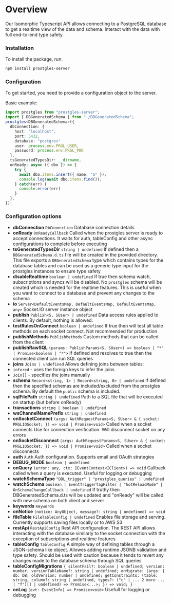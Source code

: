 # Overview
Our Isomorphic Typescript API allows connecting to a PostgreSQL database to get a realtime view of the data and schema. Interact with the data with full end-to-end type safety.
### Installation
To install the package, run:
```bash
npm install prostgles-server
```
### Configuration
To get started, you need to provide a configuration object to the server.

Basic example:
```typescript
import prostgles from "prostgles-server";
import { DBGeneratedSchema } from "./DBGeneratedSchema";
prostgles<DBGeneratedSchema>({
  dbConnection: {
    host: "localhost",
    port: 5432,
    database: "postgres"
    user: process.env.PRGL_USER,
    password: process.env.PRGL_PWD
  },
  tsGeneratedTypesDir: __dirname,
  onReady: async ({ dbo }) => {
    try {
      await dbo.items.insert({ name: "a" });
      console.log(await dbo.items.find());
    } catch(err) {
      console.error(err)
    }
  },
});
```
### Configuration options
  - <strong>dbConnection</strong> `DbConnection`
  Database connection details  
  - <strong>onReady</strong> `OnReadyCallback`
  Called when the prostgles server is ready to accept connections.
It waits for auth, tableConfig and other async configurations to complete before executing  
  - <strong>tsGeneratedTypesDir</strong> `string | undefined`
  If defined then a `DBGeneratedSchema.d.ts` file will be created in the provided directory.
This file exports a `DBGeneratedSchema` type which contains types for the database tables and
can be used as a generic type input for the prostgles instances to ensure type safety  
  - <strong>disableRealtime</strong> `boolean | undefined`
  If true then schema watch, subscriptions and syncs will be disabled.
No `prostgles` schema will be created which is needed for the realtime features.
This is useful when you want to connect to a database and prevent any changes to the schema  
  - <strong>io</strong> `Server<DefaultEventsMap, DefaultEventsMap, DefaultEventsMap, any>`
  Socket.IO server instance object  
  - <strong>publish</strong> `Publish<S, SUser> | undefined`
  Data access rules applied to clients.
By default, nothing is allowed.  
  - <strong>testRulesOnConnect</strong> `boolean | undefined`
  If true then will test all table methods on each socket connect.
Not recommended for production  
  - <strong>publishMethods</strong> `PublishMethods`
  Custom methods that can be called from the client  
  - <strong>publishRawSQL</strong> `(params: PublishParams<S, SUser>) => boolean | "*" | Promise<boolean | "*">`
  If defined and resolves to true then the connected client can run SQL queries  
  - <strong>joins</strong> `Joins | undefined`
  Allows defining joins between tables:
 - `infered` - uses the foreign keys to infer the joins
 - `Join[]` - specifies the joins manually  
  - <strong>schema</strong> `Record<string, 1> | Record<string, 0> | undefined`
  If defined then the specified schemas are included/excluded from the prostgles schema.
By default the `public` schema is included.  
  - <strong>sqlFilePath</strong> `string | undefined`
  Path to a SQL file that will be executed on startup (but before onReady)  
  - <strong>transactions</strong> `string | boolean | undefined`
  - <strong>wsChannelNamePrefix</strong> `string | undefined`
  - <strong>onSocketConnect</strong> `(args: AuthRequestParams<S, SUser> & { socket: PRGLIOSocket; }) => void | Promise<void>`
  Called when a socket connects
Use for connection verification. Will disconnect socket on any errors  
  - <strong>onSocketDisconnect</strong> `(args: AuthRequestParams<S, SUser> & { socket: PRGLIOSocket; }) => void | Promise<void>`
  Called when a socket disconnects  
  - <strong>auth</strong> `Auth`
  Auth configuration.
Supports email and OAuth strategies  
  - <strong>DEBUG_MODE</strong> `boolean | undefined`
  - <strong>onQuery</strong> `(error: any, ctx: IEventContext<IClient>) => void`
  Callback called when a query is executed.
Useful for logging or debugging  
  - <strong>watchSchemaType</strong> `"DDL_trigger" | "prostgles_queries" | undefined`
  - <strong>watchSchema</strong> `boolean | EventTriggerTagFilter | "hotReloadMode" | OnSchemaChangeCallback | undefined`
  If truthy then DBGeneratedSchema.d.ts will be updated
and "onReady" will be called with new schema on both client and server  
  - <strong>keywords</strong> `Keywords`
  - <strong>onNotice</strong> `(notice: AnyObject, message?: string | undefined) => void`
  - <strong>fileTable</strong> `FileTableConfig | undefined`
  Enables file storage and serving.
Currently supports saving files locally or to AWS S3  
  - <strong>restApi</strong> `RestApiConfig`
  Rest API configuration.
The REST API allows interacting with the database similarly to the socket connection
with the exception of subscriptions and realtime features  
  - <strong>tableConfig</strong> `TableConfig`
  A simple way of defining tables through a JSON-schema like object.
Allowes adding runtime JSONB validation and type safety.
Should be used with caution because it tends to revert any changes
made to the database schema through SQL queries  
  - <strong>tableConfigMigrations</strong> `{ silentFail?: boolean | undefined; version: number; versionTableName?: string | undefined; onMigrate: (args: { db: DB; oldVersion: number | undefined; getConstraints: (table: string, column?: string | undefined, types?: ("c" | ... 2 more ... | "f")[] | undefined) => Promise<...>; }) => void; }`
  - <strong>onLog</strong> `(evt: EventInfo) => Promise<void>`
  Usefull for logging or debugging  